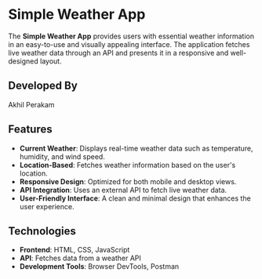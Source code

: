 # Simple Weather App

The **Simple Weather App** provides users with essential weather information in an easy-to-use and visually appealing interface. The application fetches live weather data through an API and presents it in a responsive and well-designed layout.

## Developed By
Akhil Perakam

## Features
- **Current Weather**: Displays real-time weather data such as temperature, humidity, and wind speed.
- **Location-Based**: Fetches weather information based on the user's location.
- **Responsive Design**: Optimized for both mobile and desktop views.
- **API Integration**: Uses an external API to fetch live weather data.
- **User-Friendly Interface**: A clean and minimal design that enhances the user experience.

## Technologies
- **Frontend**: HTML, CSS, JavaScript
- **API**: Fetches data from a weather API
- **Development Tools**: Browser DevTools, Postman
